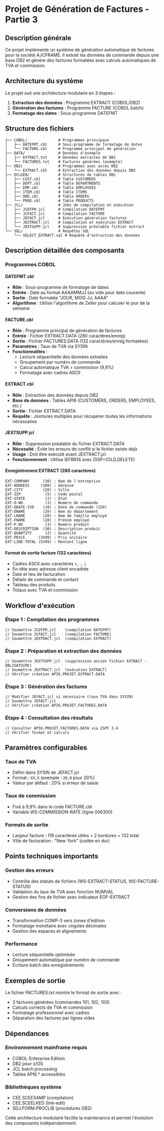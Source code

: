 # Projet de Génération de Factures - Partie 3

## Description générale

Ce projet implémente un système de génération automatique de factures pour la société AJCFRAME. Il extrait les données de commande depuis une base DB2 et génère des factures formatées avec calculs automatiques de TVA et commission.

## Architecture du système

Le projet suit une architecture modulaire en 3 étapes :

1. **Extraction des données** : Programme EXTRACT (COBOL/DB2)
2. **Génération des factures** : Programme FACTURE (COBOL batch)
3. **Formatage des dates** : Sous-programme DATEFMT

## Structure des fichiers

```
├── COBOL/              # Programmes principaux
│   ├── DATEFMT.cbl     # Sous-programme de formatage de dates
│   └── FACTURE.cbl     # Programme principal de génération
├── DATA/               # Données d'exemple
│   ├── EXTRACT.txt     # Données extraites de DB2
│   └── FACTURES.txt    # Factures générées (exemple)
├── DB2/                # Programmes avec accès DB2
│   └── EXTRACT.cbl     # Extraction des données depuis DB2
├── DCLGEN/             # Structures de tables DB2
│   ├── CUST.cbl        # Table CUSTOMERS
│   ├── DEPT.cbl        # Table DEPARTMENTS  
│   ├── EMP.cbl         # Table EMPLOYEES
│   ├── ITEM.cbl        # Table ITEMS
│   ├── ORD.cbl         # Table ORDERS
│   └── PROD.cbl        # Table PRODUCTS
├── JCL/                # Jobs de compilation et exécution
│   ├── JCDTFM.jcl      # Compilation DATEFMT
│   ├── JCFACT.jcl      # Compilation FACTURE
│   ├── JEFACT.jcl      # Exécution génération factures
│   ├── JEXTRACT.jcl    # Compilation et exécution EXTRACT
│   └── JEXTSUPP.jcl    # Suppression préalable fichier extract
└── SQL/                # Requêtes SQL
    └── SELECT_EXTRACT.sql # Requête d'extraction des données
```

## Description détaillée des composants

### Programmes COBOL

#### DATEFMT.cbl
- **Rôle** : Sous-programme de formatage de dates
- **Entrée** : Date au format AAAAMMJJ (ou vide pour date courante)
- **Sortie** : Date formatée "JOUR, MOIS JJ, AAAA"
- **Algorithme** : Utilise l'algorithme de Zeller pour calculer le jour de la semaine

#### FACTURE.cbl
- **Rôle** : Programme principal de génération de factures
- **Entrée** : Fichier EXTRACT.DATA (280 caractères/enreg)
- **Sortie** : Fichier FACTURES.DATA (132 caractères/enreg formatées)
- **Paramètres** : Taux de TVA via SYSIN
- **Fonctionnalités** :
  - Lecture séquentielle des données extraites
  - Groupement par numéro de commande
  - Calcul automatique TVA + commission (9,9%)
  - Formatage avec cadres ASCII

#### EXTRACT.cbl
- **Rôle** : Extraction des données depuis DB2
- **Base de données** : Tables API6 (CUSTOMERS, ORDERS, EMPLOYEES, etc.)
- **Sortie** : Fichier EXTRACT.DATA
- **Requête** : Jointures multiples pour récupérer toutes les informations nécessaires

#### JEXTSUPP.jcl
- **Rôle** : Suppression préalable du fichier EXTRACT.DATA
- **Nécessité** : Évite les erreurs de conflit si le fichier existe déjà
- **Usage** : Doit être exécuté avant JEXTRACT.jcl
- **Fonctionnement** : Utilise IEFBR14 avec DISP=(OLD,DELETE)

#### Enregistrement EXTRACT (280 caractères)
```
EXT-COMPANY      (30) : Nom de l'entreprise
EXT-ADDRESS     (100) : Adresse
EXT-CITY         (20) : Ville
EXT-ZIP           (5) : Code postal
EXT-STATE         (2) : État
EXT-O-NO          (3) : Numéro de commande
EXT-ODATE-ISO    (10) : Date de commande (ISO)
EXT-DNAME        (20) : Nom du département
EXT-LNAME        (20) : Nom de famille employé
EXT-FNAME        (20) : Prénom employé
EXT-P-NO          (3) : Numéro produit
EXT-DESCRIPTION  (30) : Description produit
EXT-QUANTITY      (2) : Quantité
EXT-PRICE      (3V99) : Prix unitaire
EXT-LINE-TOTAL (5V99) : Montant ligne
```

#### Format de sortie facture (132 caractères)
- Cadres ASCII avec caractères `+`, `-`, `|`
- En-tête avec adresse client encadrée
- Date et lieu de facturation
- Détails de commande et contact
- Tableau des produits
- Totaux avec TVA et commission

## Workflow d'exécution

### Étape 1 : Compilation des programmes
```jcl
// Soumettre JCDTFM.jcl    (compilation DATEFMT)
// Soumettre JCFACT.jcl    (compilation FACTURE)
// Soumettre JEXTRACT.jcl  (compilation EXTRACT)
```

### Étape 2 : Préparation et extraction des données
```jcl
// Soumettre JEXTSUPP.jcl  (suppression ancien fichier EXTRACT - OBLIGATOIRE)
// Soumettre JEXTRACT.jcl  (exécution EXTRACT)
// Vérifier création API6.PROJET.EXTRACT.DATA
```

### Étape 3 : Génération des factures
```jcl
// Modifier JEFACT.jcl si nécessaire (taux TVA dans SYSIN)
// Soumettre JEFACT.jcl
// Vérifier création API6.PROJET.FACTURES.DATA
```

### Étape 4 : Consultation des résultats
```jcl
// Consulter API6.PROJET.FACTURES.DATA via ISPF 3.4
// Vérifier format et calculs
```

## Paramètres configurables

### Taux de TVA
- Défini dans SYSIN de JEFACT.jcl
- Format : `XX,X` (exemple : `20,0` pour 20%)
- Valeur par défaut : 20% si erreur de saisie

### Taux de commission
- Fixé à 9,9% dans le code FACTURE.cbl
- Variable WS-COMMISSION-RATE (ligne 006300)

### Formats de sortie
- Largeur facture : 119 caractères utiles + 2 bordures = 132 total
- Ville de facturation : "New York" (codée en dur)

## Points techniques importants

### Gestion des erreurs
- Contrôle des statuts de fichiers (WS-EXTRACT-STATUS, WS-FACTURE-STATUS)
- Validation du taux de TVA avec fonction NUMVAL
- Gestion des fins de fichier avec indicateur EOF-EXTRACT

### Conversions de données
- Transformation COMP-3 vers zones d'édition
- Formatage monétaire avec virgules décimales
- Gestion des espaces et alignements

### Performance
- Lecture séquentielle optimisée
- Groupement automatique par numéro de commande
- Écriture batch des enregistrements

## Exemples de sortie

Le fichier FACTURES.txt montre le format de sortie avec :
- 3 factures générées (commandes 101, 102, 103)
- Calculs corrects de TVA et commission
- Formatage professionnel avec cadres
- Séparation des factures par lignes vides

## Dépendances

### Environnement mainframe requis
- COBOL Enterprise Edition
- DB2 pour z/OS
- JCL batch processing
- Tables API6.* accessibles

### Bibliothèques système
- CEE.SCEESAMP (compilation)
- CEE.SCEELKED (link-edit)
- SDJ.FORM.PROCLIB (procédures DB2)

Cette architecture modulaire facilite la maintenance et permet l'évolution des composants indépendamment.